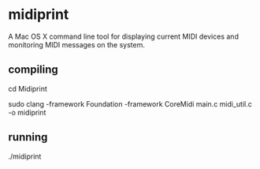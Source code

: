 # midiprint
A Mac OS X command line tool for displaying current MIDI devices and monitoring MIDI messages on the system.

## compiling
cd Midiprint

sudo clang -framework Foundation -framework CoreMidi main.c midi_util.c -o midiprint

## running
./midiprint



